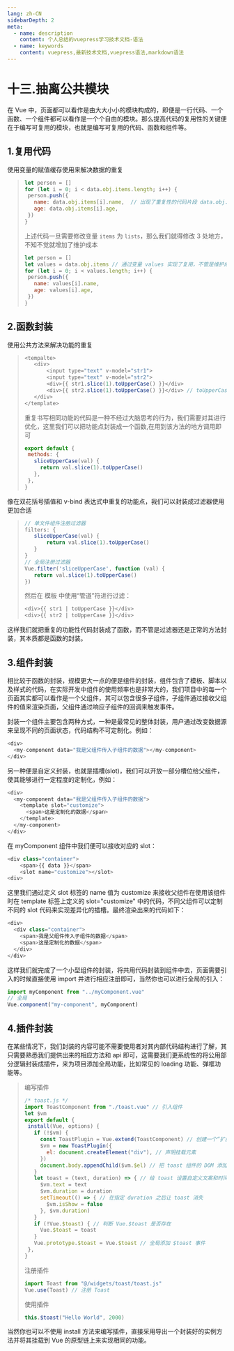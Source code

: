 ```yaml
---
lang: zh-CN
sidebarDepth: 2
meta:
  - name: description
    content: 个人总结的vuepress学习技术文档-语法
  - name: keywords
    content: vuepress,最新技术文档,vuepress语法,markdown语法
---
```


# 十三.抽离公共模块

在 Vue 中，页面都可以看作是由大大小小的模块构成的，即便是一行代码、一个函数、一个组件都可以看作是一个个自由的模块。那么提高代码的复用性的关键便在于编写可复用的模块，也就是编写可复用的代码、函数和组件等。

## 1.复用代码
使用变量的赋值缓存使用来解决数据的重复

>```js {4}
>let person = []
>for (let i = 0; i < data.obj.items.length; i++) {
>  person.push({
>    name: data.obj.items[i].name,  // 出现了重复性的代码片段 data.obj.items
>    age: data.obj.items[i].age,
>  })
>}
>```
>
>上述代码一旦需要修改变量 `items` 为 `lists`，那么我们就得修改 3 处地方，不知不觉就增加了维护成本
>
>```js {2}
>let person = []
>let values = data.obj.items // 通过变量 values 实现了复用，不管是维护成本还是代码可读性上，复用的优势都显而易见
>for (let i = 0; i < values.length; i++) {
>  person.push({
>    name: values[i].name,
>    age: values[i].age,
>  })
>}
>```
## 2.函数封装

使用公共方法来解决功能的重复

>```js {5,6}
><tempalte>
>    <div>
>        <input type="text" v-model="str1">
>        <input type="text" v-model="str2">
>        <div>{{ str1.slice(1).toUpperCase() }}</div>
>        <div>{{ str2.slice(1).toUpperCase() }}</div> // toUpperCase，大写字母转化功能点的重复
>    </div>
></template>
>```
>
>重复书写相同功能的代码是一种不经过大脑思考的行为，我们需要对其进行优化，这里我们可以把功能点封装成一个函数,在用到该方法的地方调用即可
>
>```js
>export default {
>  methods: {
>    sliceUpperCase(val) {
>      return val.slice(1).toUpperCase()
>    },
>  },
>}
>```

像在双花括号插值和 v-bind 表达式中重复的功能点，我们可以封装成过滤器使用更加合适

>```js
>// 单文件组件注册过滤器
>filters: {
>    sliceUpperCase(val) {
>        return val.slice(1).toUpperCase()
>    }
>}
>// 全局注册过滤器
>Vue.filter('sliceUpperCase', function (val) {
>    return val.slice(1).toUpperCase()
>})
>```
>
>然后在 模板 中使用“管道”符进行过滤：
>
>```js
><div>{{ str1 | toUpperCase }}</div>
><div>{{ str2 | toUpperCase }}</div>
>```

这样我们就把重复的功能性代码封装成了函数，而不管是过滤器还是正常的方法封装，其本质都是函数的封装。

## 3.组件封装

相比较于函数的封装，规模更大一点的便是组件的封装，组件包含了模板、脚本以及样式的代码，在实际开发中组件的使用频率也是非常大的，我们项目中的每一个页面其实都可以看作是一个父组件，其可以包含很多子组件，子组件通过接收父组件的值来渲染页面，父组件通过响应子组件的回调来触发事件。

封装一个组件主要包含两种方式，一种是最常见的整体封装，用户通过改变数据源来呈现不同的页面状态，代码结构不可定制化。例如：

```js
<div>
  <my-component data="我是父组件传入子组件的数据"></my-component>
</div>
```

另一种便是自定义封装，也就是插槽(slot)，我们可以开放一部分槽位给父组件，使其能够进行一定程度的定制化，例如：

```js
<div>
  <my-component data="我是父组件传入子组件的数据">
    <template slot="customize">
      <span>这是定制化的数据</span>
    </template>
  </my-component>
</div>
```

在 myComponent 组件中我们便可以接收对应的 slot：

```js
<div class="container">
    <span>{{ data }}</span>
    <slot name="customize"></slot>
<div>
```

这里我们通过定义 slot 标签的 name 值为 customize 来接收父组件在使用该组件时在 template 标签上定义的 slot="customize" 中的代码，不同父组件可以定制不同的 slot 代码来实现差异化的插槽。最终渲染出来的代码如下：

```js
<div>
  <div class="container">
    <span>我是父组件传入子组件的数据</span>
    <span>这是定制化的数据</span>
  </div>
</div>
```

这样我们就完成了一个小型组件的封装，将共用代码封装到组件中去，页面需要引入的时候直接使用 import 并进行相应注册即可，当然你也可以进行全局的引入：

```js
import myComponent from "../myComponent.vue"
// 全局
Vue.component("my-component", myComponent)
```

## 4.插件封装

在某些情况下，我们封装的内容可能不需要使用者对其内部代码结构进行了解，其只需要熟悉我们提供出来的相应方法和 api 即可，这需要我们更系统性的将公用部分逻辑封装成插件，来为项目添加全局功能，比如常见的 loading 功能、弹框功能等。

>编写插件
>
>```js
>/* toast.js */
>import ToastComponent from "./toast.vue" // 引入组件
>let $vm
>export default {
>  install(Vue, options) {
>    if (!$vm) {
>      const ToastPlugin = Vue.extend(ToastComponent) // 创建一个“扩展实例构造器”
>      $vm = new ToastPlugin({
>        el: document.createElement("div"), // 声明挂载元素
>      })
>      document.body.appendChild($vm.$el) // 把 toast 组件的 DOM 添加到 body 里
>    }
>    let toast = (text, duration) => { // 给 toast 设置自定义文案和时间
>      $vm.text = text
>      $vm.duration = duration
>      setTimeout(() => { // 在指定 duration 之后让 toast 消失
>        $vm.isShow = false
>      }, $vm.duration)
>    }
>    if (!Vue.$toast) { // 判断 Vue.$toast 是否存在
>      Vue.$toast = toast
>    }
>    Vue.prototype.$toast = Vue.$toast // 全局添加 $toast 事件
>  },
>}
>```
>
>注册插件
>
>```js
>import Toast from "@/widgets/toast/toast.js"
>Vue.use(Toast) // 注册 Toast
>```
>
>使用插件
>
>```js
>this.$toast("Hello World", 2000)
>```

当然你也可以不使用 install 方法来编写插件，直接采用导出一个封装好的实例方法并将其挂载到 Vue 的原型链上来实现相同的功能。
